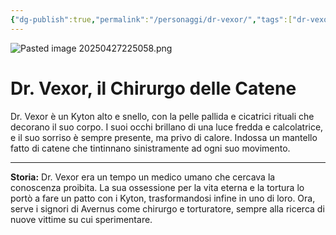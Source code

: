 ```yaml
---
{"dg-publish":true,"permalink":"/personaggi/dr-vexor/","tags":["dr-vexor"]}
---
```


![Pasted image 20250427225058.png](/img/user/Immagini/Pasted%20image%2020250427225058.png)
# Dr. Vexor, il Chirurgo delle Catene

Dr. Vexor è un Kyton alto e snello, con la pelle pallida e cicatrici rituali che decorano il suo corpo. I suoi occhi brillano di una luce fredda e calcolatrice, e il suo sorriso è sempre presente, ma privo di calore. Indossa un mantello fatto di catene che tintinnano sinistramente ad ogni suo movimento.

---

**Storia:** Dr. Vexor era un tempo un medico umano che cercava la conoscenza proibita. La sua ossessione per la vita eterna e la tortura lo portò a fare un patto con i Kyton, trasformandosi infine in uno di loro. Ora, serve i signori di Avernus come chirurgo e torturatore, sempre alla ricerca di nuove vittime su cui sperimentare. 